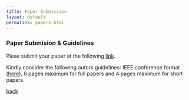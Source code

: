 ```yaml
---
title: Paper Submission
layout: default
permalink: papers.html
---
```


### Paper Submision & Guidelines

Pleae submit your paper at the following [link](iisa2018.unipi.gr/antares).

Kindly consider the following autors guidelines:
IEEE conference format ([here](https://www.ieee.org/conferences_events/conferences/publishing/templates.html)), 8 pages maximum for full papers and 4 pages maximum for short papers.



[back](./)
